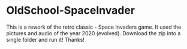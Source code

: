 # OldSchool-SpaceInvader
This is a rework of the retro classic - Space Invaders game. It used the pictures and audio of the year 2020 (evolved). Download the zip into a single folder and run it!
Thanks!
